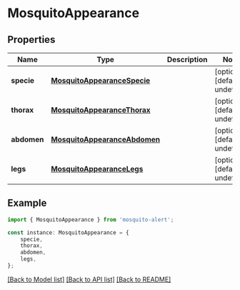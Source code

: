 # MosquitoAppearance


## Properties

Name | Type | Description | Notes
------------ | ------------- | ------------- | -------------
**specie** | [**MosquitoAppearanceSpecie**](MosquitoAppearanceSpecie.md) |  | [optional] [default to undefined]
**thorax** | [**MosquitoAppearanceThorax**](MosquitoAppearanceThorax.md) |  | [optional] [default to undefined]
**abdomen** | [**MosquitoAppearanceAbdomen**](MosquitoAppearanceAbdomen.md) |  | [optional] [default to undefined]
**legs** | [**MosquitoAppearanceLegs**](MosquitoAppearanceLegs.md) |  | [optional] [default to undefined]

## Example

```typescript
import { MosquitoAppearance } from 'mosquito-alert';

const instance: MosquitoAppearance = {
    specie,
    thorax,
    abdomen,
    legs,
};
```

[[Back to Model list]](../README.md#documentation-for-models) [[Back to API list]](../README.md#documentation-for-api-endpoints) [[Back to README]](../README.md)
